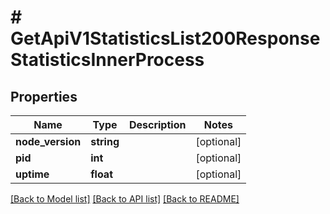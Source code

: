 # # GetApiV1StatisticsList200ResponseStatisticsInnerProcess

## Properties

Name | Type | Description | Notes
------------ | ------------- | ------------- | -------------
**node_version** | **string** |  | [optional]
**pid** | **int** |  | [optional]
**uptime** | **float** |  | [optional]

[[Back to Model list]](../../README.md#models) [[Back to API list]](../../README.md#endpoints) [[Back to README]](../../README.md)
